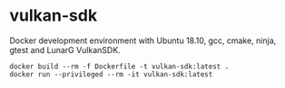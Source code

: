 # vulkan-sdk

Docker development environment with Ubuntu 18.10, gcc, cmake, ninja, gtest
and LunarG VulkanSDK.

    docker build --rm -f Dockerfile -t vulkan-sdk:latest .
    docker run --privileged --rm -it vulkan-sdk:latest
